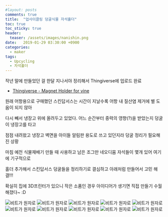 ```yaml
---
#layout: posts
comments: true
title:  "업사이클링 덩굴식물 자석홀더"
toc: true
toc_sticky: true
header:
  teaser: /assets/images/nanishin.png
date:   2019-01-29 03:30:00 +0900
categories:
  - maker
tags:
  - Upcycling
  - 자석홀더
---
```

작년 말에 만들었던 걸 한달 지나서야 정리해서 Thingiverse에 업로드 완료

- [Thingiverse - Magnet Holder for vine](https://www.thingiverse.com/thing:3387739)

원래 어항용으로 구매했던 스킨답서스는 시간이 지날수록 어항 내 질산염 제거에 별 도움이 되지 않아

다시 빼서 냉장고 위에 올려두고 있었다. 어느 순간부터 중력의 영향(?)을 받았는지 덩굴이 냉장고를 타고

점점 내려왔고 냉장고 벽면을 아이들 알림판 용도로 쓰고 있던지라 덩굴 정리가 필요해진 상황

마침 예전 식물재배기 만들 때 사용하고 남은 조그만 네오디뮴 자석들이 몇개 있어 여기에 기구적으로

홀더 추가해서 스킨답서스 덩굴들을 정리하기로 결심하고 아래처럼 만들어서 고민 해결!!!

확실히 집에 3D프린터가 있으니 작은 소품인 경우 아이디어가 생기면 직접 만들기 수월해졌다~ :D

![비트가 원자로](/assets/images/20181230_135847.png)
![비트가 원자로](/assets/images/20181230_140010.png)
![비트가 원자로](/assets/images/20181230_140023.png)
![비트가 원자로](/assets/images/20181230_140056.png)
![비트가 원자로](/assets/images/20181230_161421.png)
![비트가 원자로](/assets/images/20181230_161442.png)
![비트가 원자로](/assets/images/20181230_161655.png)
![비트가 원자로](/assets/images/20181230_161729.png)
![비트가 원자로](/assets/images/20181230_174810.png)
![비트가 원자로](/assets/images/20190129_020208.png)

